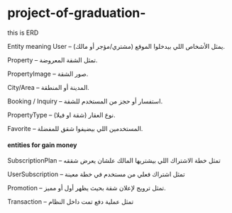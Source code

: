 # project-of-graduation-
this is ERD 


Entity            meaning 
User – يمثل الأشخاص اللي بيدخلوا الموقع (مشتري/مؤجر أو مالك).

Property – تمثل الشقة المعروضة.

PropertyImage – صور الشقة.

City/Area – المدينة أو المنطقة.

Booking / Inquiry – استفسار أو حجز من المستخدم للشقة.

PropertyType – نوع العقار (شقة او فيلا).

Favorite – المستخدمين اللي بيضيفوا شقق للمفضلة.

 #### entities for gain money

SubscriptionPlan – تمثل خطة الاشتراك اللي بيشتريها المالك علشان يعرض شققه

UserSubscription – تمثل اشتراك فعلي من مستخدم في خطة معينة

Promotion – تمثل ترويج لإعلان شقة بحيث يظهر أول أو مميز.

 Transaction – تمثل عملية دفع تمت داخل النظام

